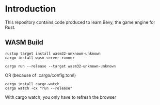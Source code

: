 # Introduction
This repository contains code produced to learn Bevy, the game engine for Rust.

## WASM Build
```
rustup target install wasm32-unknown-unknown
cargo install wasm-server-runner
```

```
cargo run --release --target wasm32-unknown-unknown
```
OR (because of .cargo/config.toml)

```
cargo install cargo-watch
cargo watch -cx "run --release"
```

With cargo watch, you only have to refresh the browser